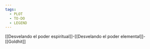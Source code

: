 ```yaml
---
tags:
  - PLOT
  - TO-DO
  - LEGEND
---
```

[[Desvelando el poder espiritual]]-[[Desvelando el poder elemental]]-
[[Goldhit]]